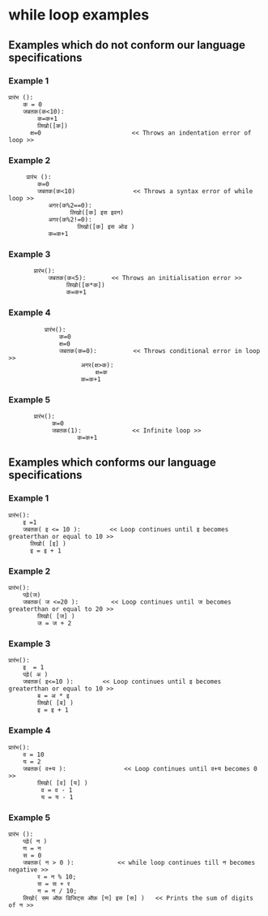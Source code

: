# while loop examples
## Examples which do not conform our language specifications
### Example 1
```
प्रारंभ ():
    क = 0 
    जबतक(क<10):
        क=क+1
        लिखो([क])
      क्ष=0                         << Throws an indentation error of loop >>
```
### Example 2
```
     प्रारंभ ():
        क=0
        जबतक(क<10)                << Throws a syntax error of while loop >>
           अगर(क%2==0):
                 लिखो([क] इस इवन)
           अगर(क%2!=0):
                   लिखो([क] इस ओड )
           क=क+1
```
### Example 3
```
       प्रारंभ():
           जबतक(क<5):       << Throws an initialisation error >>
                लिखो([क*क])
                क=क+1
```
### Example 4
```
          प्रारंभ():
              क=0
              क्ष=0
              जबतक(क=0):          << Throws conditional error in loop >>
                    अगर(क्ष>क):
                        क्ष=क
                    क=क+1
```
### Example 5
```
       प्रारंभ():
            क=0
            जबतक(1):              << Infinite loop >>
                   क=क+1
```


## Examples which conforms our language specifications

### Example 1
```
प्रारंभ():
    इ =1
    जबतक( इ <= 10 ):        << Loop continues until इ becomes greaterthan or equal to 10 >>
      लिखो( [इ] )
      इ = इ + 1

```
### Example 2
```
प्रारंभ():
    पढ़े(ज)
    जबतक( ज <=20 ):         << Loop continues until ज becomes greaterthan or equal to 20 >>
        लिखो( [ज] )
        ज = ज + 2 

```
### Example 3
```
प्रारंभ():
    इ  = 1
    पढ़े( अ )   
    जबतक( इ<=10 ):        << Loop continues until इ becomes greaterthan or equal to 10 >>
        ब = अ * इ
        लिखो( [ब] )
        इ = इ + 1

```
### Example 4
```
प्रारंभ():
    व = 10
    य = 2
    जबतक( व+य ):                << Loop continues until व+य becomes 0 >>
        लिखो( [व] [य] )
         व = व - 1
         य = य - 1

```
### Example 5
```
प्रारंभ ():
    पढ़े( न )
    ण = न
    स = 0
    जबतक( न > 0 ):            << while loop continues till न becomes negative >>
        र = न % 10;
        स = स + र 
        न = न / 10;              
    लिखो( सम ऑफ़ डिजिट्स ऑफ़ [ण] इस [स] )   << Prints the sum of digits of न >>

```
